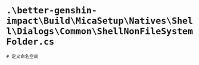 # `.\better-genshin-impact\Build\MicaSetup\Natives\Shell\Dialogs\Common\ShellNonFileSystemFolder.cs`

```cs
# 定义命名空间
```